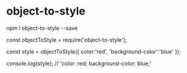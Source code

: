 # object-to-style

npm i object-to-style --save

const objectToStyle = require('object-to-style');

const style = objectToStyle({ color:'red', 'background-color':'blue' });

console.log(style);  // 'color: red; background-color: blue;'
